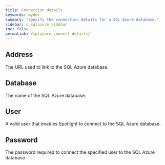 ```yaml
---
title: Connection details
keywords: mydoc
summary: "Specify the connection details for a SQL Azure database."
sidebar: c_sqlazure_sidebar
toc: false
permalink: /sqlazure_connect_details/
---
```



## Address

The URL used to link to the SQL Azure database.

## Database

The name of the SQL Azure database.

## User

A valid user that enables Spotlight to connect to the SQL Azure database.

## Password

The password required to connect the specified user to the SQL Azure database.
